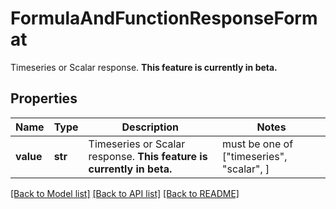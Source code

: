 # FormulaAndFunctionResponseFormat

Timeseries or Scalar response. **This feature is currently in beta.**

## Properties

| Name      | Type    | Description                                                           | Notes                                     |
| --------- | ------- | --------------------------------------------------------------------- | ----------------------------------------- |
| **value** | **str** | Timeseries or Scalar response. **This feature is currently in beta.** | must be one of ["timeseries", "scalar", ] |

[[Back to Model list]](README.md#documentation-for-models) [[Back to API list]](README.md#documentation-for-api-endpoints) [[Back to README]](README.md)
